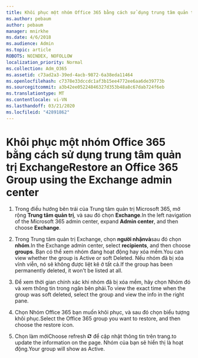```yaml
---
title: Khôi phục một nhóm Office 365 bằng cách sử dụng trung tâm quản trị Exchange
ms.author: pebaum
author: pebaum
manager: mnirkhe
ms.date: 4/6/2018
ms.audience: Admin
ms.topic: article
ROBOTS: NOINDEX, NOFOLLOW
localization_priority: Normal
ms.collection: Adm_O365
ms.assetid: c73ad2a3-39ed-4acb-9872-6a38eda11464
ms.openlocfilehash: c7378e33dccdc1af3b15ee4772ee6aa6de39773b
ms.sourcegitcommit: a3b42ee05224846327d353b48a8c67dab724f6eb
ms.translationtype: MT
ms.contentlocale: vi-VN
ms.lasthandoff: 03/21/2020
ms.locfileid: "42891862"
---
```

# <a name="restore-an-office-365-group-using-the-exchange-admin-center"></a><span data-ttu-id="09f01-102">Khôi phục một nhóm Office 365 bằng cách sử dụng trung tâm quản trị Exchange</span><span class="sxs-lookup"><span data-stu-id="09f01-102">Restore an Office 365 Group using the Exchange admin center</span></span>

1. <span data-ttu-id="09f01-103">Trong điều hướng bên trái của Trung tâm quản trị Microsoft 365, mở rộng **Trung tâm quản trị**, và sau đó chọn **Exchange**.</span><span class="sxs-lookup"><span data-stu-id="09f01-103">In the left navigation of the Microsoft 365 admin center, expand **Admin center**, and then choose **Exchange**.</span></span>
    
2. <span data-ttu-id="09f01-104">Trong Trung tâm quản trị Exchange, chọn **người nhậnvà**sau đó chọn **nhóm**.</span><span class="sxs-lookup"><span data-stu-id="09f01-104">In the Exchange admin center, select **recipients**, and then choose **groups**.</span></span> <span data-ttu-id="09f01-105">Bạn có thể xem nhóm đang hoạt động hay xóa mềm.</span><span class="sxs-lookup"><span data-stu-id="09f01-105">You can view whether the group is Active or soft Deleted.</span></span> <span data-ttu-id="09f01-106">Nếu nhóm đã bị xóa vĩnh viễn, nó sẽ không được liệt kê ở tất cả.</span><span class="sxs-lookup"><span data-stu-id="09f01-106">If the group has been permanently deleted, it won't be listed at all.</span></span>
    
3. <span data-ttu-id="09f01-107">Để xem thời gian chính xác khi nhóm đã bị xóa mềm, hãy chọn Nhóm đó và xem thông tin trong ngăn bên phải.</span><span class="sxs-lookup"><span data-stu-id="09f01-107">To view the exact time when the group was soft deleted, select the group and view the info in the right pane.</span></span>
    
4. <span data-ttu-id="09f01-108">Chọn Nhóm Office 365 bạn muốn khôi phục, và sau đó chọn biểu tượng khôi phục.</span><span class="sxs-lookup"><span data-stu-id="09f01-108">Select the Office 365 group you want to restore, and then choose the restore icon.</span></span>
    
5. <span data-ttu-id="09f01-109">Chọn làm mới</span><span class="sxs-lookup"><span data-stu-id="09f01-109">Choose refresh</span></span> ![Làm mới biểu tượng](media/6464df90-2a91-4c1f-92a6-9a38c7696ac3.gif) <span data-ttu-id="09f01-111">để cập nhật thông tin trên trang.</span><span class="sxs-lookup"><span data-stu-id="09f01-111">to update the information on the page.</span></span> <span data-ttu-id="09f01-112">Nhóm của bạn sẽ hiển thị là hoạt động.</span><span class="sxs-lookup"><span data-stu-id="09f01-112">Your group will show as Active.</span></span> 
    

